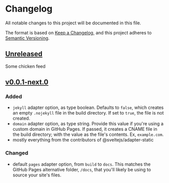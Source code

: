 # Changelog

All notable changes to this project will be documented in this file.

The format is based on [Keep a Changelog](https://keepachangelog.com/en/1.0.0/),
and this project adheres to [Semantic Versioning](https://semver.org/spec/v2.0.0.html).

## [Unreleased]

Some chicken feed

## [v0.0.1-next.0]

### Added

- `jekyll` adapter option, as type boolean. Defaults to `false`, which creates an empty `.nojekyll` file in the build directory. If set to `true`, the file is not created.
- `domain` adapter option, as type string. Provide this value if you're using a custom domain in GitHub Pages. If passed, it creates a CNAME file in the build directory; with the value as the file's contents. Ex, `example.com`.
- mostly everything from the contributors of @sveltejs/adapter-static

### Changed

- default `pages` adapter option, from `build` to `docs`. This matches the GitHub Pages alternative folder, `/docs`, that you'll likely be using to source your site's files.

[Unreleased]: https://github.com/malynium/svelte-adapter-github/compare/v0.0.1-next.0...HEAD
[v0.0.1-next.0]: https://github.com/malynium/svelte-adapter-github/releases/tag/v0.0.1-next.0